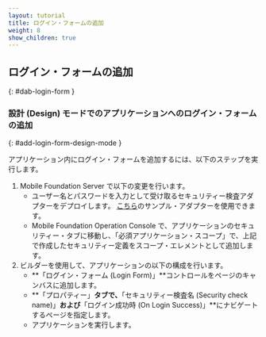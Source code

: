 ```yaml
---
layout: tutorial
title: ログイン・フォームの追加
weight: 8
show_children: true
---
```

<!-- NLS_CHARSET=UTF-8 -->
## ログイン・フォームの追加
{: #dab-login-form }

### 設計 (Design) モードでのアプリケーションへのログイン・フォームの追加
{: #add-login-form-design-mode }

アプリケーション内にログイン・フォームを追加するには、以下のステップを実行します。

1. Mobile Foundation Server で以下の変更を行います。
    * ユーザー名とパスワードを入力として受け取るセキュリティー検査アダプターをデプロイします。 [こちら](https://github.com/MobileFirst-Platform-Developer-Center/SecurityCheckAdapters/tree/release80)のサンプル・アダプターを使用できます。
    * Mobile Foundation Operation Console で、アプリケーションのセキュリティー・タブに移動し、「必須アプリケーション・スコープ」で、上記で作成したセキュリティー定義をスコープ・エレメントとして追加します。
2. ビルダーを使用して、アプリケーションの以下の構成を行います。
    * **「ログイン・フォーム (Login Form)」**コントロールをページのキャンバスに追加します。
    * **「プロパティー」**タブで、**「セキュリティー検査名 (Security check name)」**および**「ログイン成功時 (On Login Success)」**にナビゲートするページを指定します。
    * アプリケーションを実行します。
